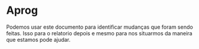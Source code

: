 # Aprog
Podemos usar este documento para identificar mudanças que foram sendo feitas. Isso para o relatorio depois e mesmo para nos situarmos da maneira que estamos pode ajudar.
